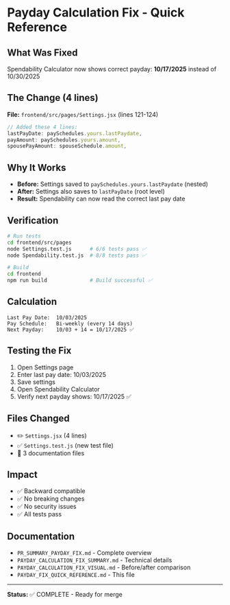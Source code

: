 # Payday Calculation Fix - Quick Reference

## What Was Fixed
Spendability Calculator now shows correct payday: **10/17/2025** instead of 10/30/2025

## The Change (4 lines)
**File:** `frontend/src/pages/Settings.jsx` (lines 121-124)

```javascript
// Added these 4 lines:
lastPayDate: paySchedules.yours.lastPaydate,
payAmount: paySchedules.yours.amount,
spousePayAmount: spouseSchedule.amount,
```

## Why It Works
- **Before:** Settings saved to `paySchedules.yours.lastPaydate` (nested)
- **After:** Settings also saves to `lastPayDate` (root level)
- **Result:** Spendability can now read the correct last pay date

## Verification
```bash
# Run tests
cd frontend/src/pages
node Settings.test.js      # 6/6 tests pass ✅
node Spendability.test.js  # 8/8 tests pass ✅

# Build
cd frontend
npm run build              # Build successful ✅
```

## Calculation
```
Last Pay Date:  10/03/2025
Pay Schedule:   Bi-weekly (every 14 days)
Next Payday:    10/03 + 14 = 10/17/2025 ✅
```

## Testing the Fix
1. Open Settings page
2. Enter last pay date: 10/03/2025
3. Save settings
4. Open Spendability Calculator
5. Verify next payday shows: 10/17/2025 ✅

## Files Changed
- ✏️ `Settings.jsx` (4 lines)
- ✅ `Settings.test.js` (new test file)
- 📖 3 documentation files

## Impact
- ✅ Backward compatible
- ✅ No breaking changes
- ✅ No security issues
- ✅ All tests pass

## Documentation
- `PR_SUMMARY_PAYDAY_FIX.md` - Complete overview
- `PAYDAY_CALCULATION_FIX_SUMMARY.md` - Technical details
- `PAYDAY_CALCULATION_FIX_VISUAL.md` - Before/after comparison
- `PAYDAY_FIX_QUICK_REFERENCE.md` - This file

---
**Status:** ✅ COMPLETE - Ready for merge
